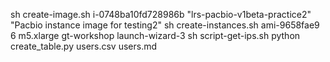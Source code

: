 sh create-image.sh i-0748ba10fd728986b "lrs-pacbio-v1beta-practice2" "Pacbio instance image for testing2"
sh create-instances.sh  ami-9658fae9 6 m5.xlarge gt-workshop launch-wizard-3
sh script-get-ips.sh 
python create_table.py users.csv users.md


